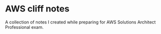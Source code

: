 # AWS cliff notes

A collection of notes I created while preparing for AWS Solutions Architect Professional exam. 
